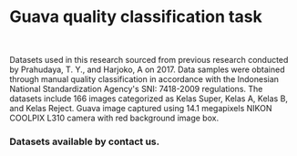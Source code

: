 <h1>Guava quality classification task</h1><br>
<p>Datasets used in this research sourced from previous research conducted by Prahudaya, T. Y., and Harjoko, A on 2017.
Data samples were obtained through manual quality classification in accordance with the Indonesian National Standardization Agency's SNI: 7418-2009 regulations.
The datasets include 166 images categorized as Kelas Super, Kelas A, Kelas B, and Kelas Reject. 
Guava image captured using 14.1 megapixels NIKON COOLPIX L310 camera with red background image box.</p>
<h3>Datasets available by contact us.</h3>
